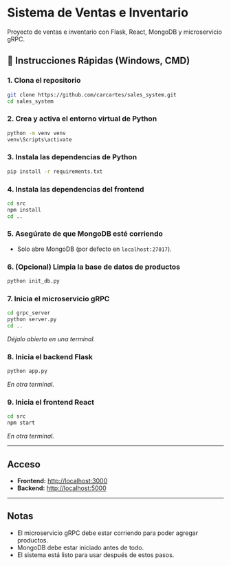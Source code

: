 # Sistema de Ventas e Inventario

Proyecto de ventas e inventario con Flask, React, MongoDB y microservicio gRPC.

## 🚀 Instrucciones Rápidas (Windows, CMD)

### 1. Clona el repositorio
```sh
git clone https://github.com/carcartes/sales_system.git
cd sales_system
```

### 2. Crea y activa el entorno virtual de Python
```sh
python -m venv venv
venv\Scripts\activate
```

### 3. Instala las dependencias de Python
```sh
pip install -r requirements.txt
```

### 4. Instala las dependencias del frontend
```sh
cd src
npm install
cd ..
```

### 5. Asegúrate de que MongoDB esté corriendo
- Solo abre MongoDB (por defecto en `localhost:27017`).

### 6. (Opcional) Limpia la base de datos de productos
```sh
python init_db.py
```

### 7. Inicia el microservicio gRPC
```sh
cd grpc_server
python server.py
cd ..
```
*Déjalo abierto en una terminal.*

### 8. Inicia el backend Flask
```sh
python app.py
```
*En otra terminal.*

### 9. Inicia el frontend React
```sh
cd src
npm start
```
*En otra terminal.*

---

## Acceso

- **Frontend:** [http://localhost:3000](http://localhost:3000)
- **Backend:** [http://localhost:5000](http://localhost:5000)

---

## Notas

- El microservicio gRPC debe estar corriendo para poder agregar productos.
- MongoDB debe estar iniciado antes de todo.
- El sistema está listo para usar después de estos pasos. 